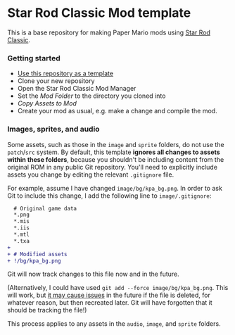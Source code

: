 # Star Rod Classic Mod template

This is a base repository for making Paper Mario mods using [Star Rod Classic](https://github.com/z64a/star-rod-classic).

### Getting started

* [Use this repository as a template](https://github.com/new?template_name=star-rod-classic-mod&template_owner=bates64)
* Clone your new repository
* Open the Star Rod Classic Mod Manager
* Set the _Mod Folder_ to the directory you cloned into
* _Copy Assets to Mod_
* Create your mod as usual, e.g. make a change and compile the mod.

### Images, sprites, and audio

Some assets, such as those in the `image` and `sprite` folders, do not use the `patch`/`src` system. By default, this template **ignores all changes to assets within these folders**, because you shouldn't be including content from the original ROM in any public Git repository. You'll need to explicitly include assets you change by editing the relevant `.gitignore` file.

For example, assume I have changed `image/bg/kpa_bg.png`. In order to ask Git to include this change, I add the following line to `image/.gitignore`:

```diff
  # Original game data
  *.png
  *.mis
  *.iis
  *.mtl
  *.txa
+
+ # Modified assets
+ !/bg/kpa_bg.png
```

Git will now track changes to this file now and in the future.

(Alternatively, I could have used `git add --force image/bg/kpa_bg.png`. This will work, but [it may cause issues](https://stackoverflow.com/a/42723384) in the future if the file is deleted, for whatever reason, but then recreated later. Git will have forgotten that it should be tracking the file!)

This process applies to any assets in the `audio`, `image`, and `sprite` folders.
